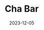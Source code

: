 ---
title: Cha Bar
date: 2023-12-05
taxonomy: ART DIRECTION
slug: cha-bar
dividerDate: ........................
dividerTaxonomy: ................
thumbnail: cha-bar/thumbnail.jpg


problematic: "Cha Bar is a brand creation case study for a new tea bar specialised in chinese high quality tea in Lyon. The message : 'Enjoy healthy, revitalizing & tasty high quality tea, no need for morning coffee anymore !' "

content:
  titleSection:
  - taxonomy: ART DIRECTION
  - people: 1
  - duration: 1
  thinkingSection:
    pains:
      - The brand has to be memorable.
      - Tea is usually seen as calming <or boring> and less of a morning to-go beverage.
      - The brand is not for recreative drinking such as bubble tea.
    solutions:
      - Let's opt for pastel colors and cool 'serigraphied' big geographic shapes
      - Play into the calming vibes and insisting on the health & chinese traditions
      - Target an older audience that's looking for a healthy alternative for coffee
  processSection:
    - percent:
      - top:
        - icon: icon-20-percent.svg
        - text: "I started with a little research on chinese tea (+little benchmark) and defining a moodboard. The ambiance would be fresh pastel colors, green and yellow mimicking the sun shining on the tea fields."
      - img: cha-bar/moodboard.png
    - percent:
      - top:
        - icon: icon-50-percent.svg
        - text: "I started testing logos and colors with the colors on the moodboard and bold modern fonts to keep a modern direction."
      - img: cha-bar/logo.png
    - percent:
      - top:
        - icon: icon-80-percent.svg 
        - text: "I then tried to visualize with a few mockups and tests of key visuals for cups"
      - img: cha-bar/logo_2.png
    - percent:
      - top:
        - icon: icon-100-percent.svg 
        - text: "and finally landed on a few assets that would be my client suggestion. <secretly want to serigraph it on a shirt>"
      - img: cha-bar/mockup_cup_1.jpg
  gallerySection:
    logo:
      - cha-bar/small_asset_1.png
    screenCenter: 
      - cha-bar/keyvisual-1.jpg
      - cha-bar/keyvisual-3.jpg
    screenRight:
      - cha-bar/mockup_cup_2.jpg
      - cha-bar/keyvisual.jpg
      - cha-bar/keyvisual-2.jpg
      - cha-bar/keyvisual-4.jpg
    assets:

  learningSection:
          - Creating a new brand and logo
          - Developping a message around a pitch and translate it into a visual universe
          - I could have simplified the logo in order to decline it smoothly   


nextProject: valeriia/
nextProjectName: Valeriia
nextProjectthumbnail: valeriia/next_image.svg

footer_version: sticky

---